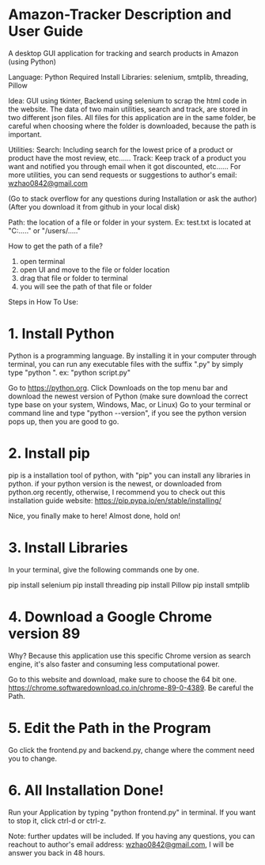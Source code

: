 # Amazon-Tracker Description and User Guide

A desktop GUI application for tracking and search products in Amazon (using Python)

Language: Python
Required Install Libraries: selenium, smtplib, threading, Pillow

Idea:   GUI using tkinter, Backend using selenium to scrap the html code in the website. The data of two main utilities, search and track, are stored 
in two different json files. All files for this application are in the same folder, be careful when choosing where the folder is downloaded, because the path is
important. 

Utilities:
Search: Including search for the lowest price of a product or product have the most review, etc......
Track: Keep track of a product you want and notified you through email when it got discounted, etc......
For more utilities, you can send requests or suggestions to author's email: wzhao0842@gmail.com

(Go to stack overflow for any questions during Installation or ask the author)
(After you download it from github in your local disk)

Path: the location of a file or folder in your system. Ex: test.txt is located at "C:\....." or "/users/....."

How to get the path of a file? 

  1. open terminal
  2. open UI and move to the file or folder location 
  3. drag that file or folder to terminal
  4. you will see the path of that file or folder
  
Steps in How To Use:
# 1. Install Python

Python is a programming language. By installing it in your computer through terminal, you can run any executable files with the suffix ".py" by simply type
"python <your filename>".  ex: "python script.py"

Go to https://python.org.
Click Downloads on the top menu bar and download the newest version of Python (make sure download the correct type base on your system, Windows, Mac, or Linux)
Go to your terminal or command line and type "python --version", if you see the python version pops up, then you are good to go.

# 2. Install pip

pip is a installation tool of python, with "pip" you can install any libraries in python.
if your python version is the newest, or downloaded from python.org recently, otherwise, I recommend you to check out this installation guide website:
https://pip.pypa.io/en/stable/installing/

Nice, you finally make to here! Almost done, hold on!
  
# 3. Install Libraries
 
In your terminal, give the following commands one by one. 

  pip install selenium
  pip install threading
  pip install Pillow
  pip install smtplib
  
# 4. Download a Google Chrome version 89 
  
  Why? Because this application use this specific Chrome version as search engine, it's also faster and consuming less computational power. 
  
  Go to this website and download, make sure to choose the 64 bit one. https://chrome.softwaredownload.co.in/chrome-89-0-4389. Be careful the Path. 
  
# 5. Edit the Path in the Program
  
Go click the frontend.py and backend.py, change where the comment need you to change. 

# 6. All Installation Done!
  Run your Application by typing "python frontend.py" in terminal. If you want to stop it, click ctrl-d or ctrl-z.
  
Note: further updates will be included. If you having any questions, you can reachout to author's email address: wzhao0842@gmail.com, I will be answer you back in 48 hours.




